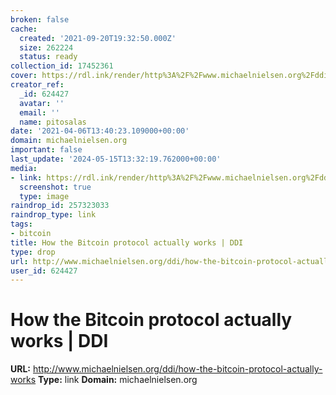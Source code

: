 ```yaml
---
broken: false
cache:
  created: '2021-09-20T19:32:50.000Z'
  size: 262224
  status: ready
collection_id: 17452361
cover: https://rdl.ink/render/http%3A%2F%2Fwww.michaelnielsen.org%2Fddi%2Fhow-the-bitcoin-protocol-actually-works
creator_ref:
  _id: 624427
  avatar: ''
  email: ''
  name: pitosalas
date: '2021-04-06T13:40:23.109000+00:00'
domain: michaelnielsen.org
important: false
last_update: '2024-05-15T13:32:19.762000+00:00'
media:
- link: https://rdl.ink/render/http%3A%2F%2Fwww.michaelnielsen.org%2Fddi%2Fhow-the-bitcoin-protocol-actually-works
  screenshot: true
  type: image
raindrop_id: 257323033
raindrop_type: link
tags:
- bitcoin
title: How the Bitcoin protocol actually works | DDI
type: drop
url: http://www.michaelnielsen.org/ddi/how-the-bitcoin-protocol-actually-works
user_id: 624427
---
```


# How the Bitcoin protocol actually works | DDI

**URL:** http://www.michaelnielsen.org/ddi/how-the-bitcoin-protocol-actually-works
**Type:** link
**Domain:** michaelnielsen.org
